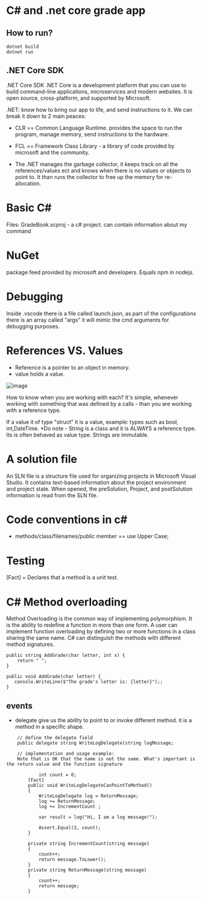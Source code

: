 # C# and .net core grade app

## How to run?
```
dotnet build
dotnet run
```

## .NET Core SDK
.NET Core SDK
.NET Core is a development platform that you can use to build command-line applications, microservices and modern websites. It is open source, cross-platform, and supported by Microsoft.


.NET: know how to bring our app to life, and send instructions to it. We can break it down to 2 main peaces: 
* CLR == Common Language Runtime. provides the space to run the program, manage memory, send instructions to the hardware.
* FCL == Framework Class Library - a library of code provided by microsoft and the community.

* The .NET manages the garbage collector, it keeps track on all the references/values ect and knows when there is no values or objects to point to. It than runs the collector to free up the memory for re-allocation.

# Basic C#
Files:
GradeBook.scproj - a c# project. can contain information about my command

# NuGet
package feed provided by microsoft and developers. Equals npm in nodejs.


# Debugging
Inside .vscode there is a file called launch.json, as part of the configurations there is an array called "args" it will mimic the cmd arguments for debugging purposes.


# References VS. Values
* Reference is a pointer to an object in memory.
* value holds a value.

![image](https://user-images.githubusercontent.com/20379084/72080211-0cc03e80-3305-11ea-8f80-f71377cd5213.png)

How to know when you are working with each? It's simple, whenever working with something that was defined by a calls - than you are working with a reference type.

If a value it of type "struct" it is a value, example: types such as bool, int,DateTime. 
*Do note - String is a class and it is ALWAYS a reference type. Its is often behaved as value type. Strings are immutable.


# A solution file
An SLN file is a structure file used for organizing projects in Microsoft Visual Studio. It contains text-based information about the project environment and project state. When opened, the preSolution, Project, and postSolution information is read from the SLN file.

# Code conventions in c#
* methods/class/filenames/public member == use Upper Case;

# Testing
[Fact] = Declares that a method is a unit test.

# C# Method overloading
Method Overloading is the common way of implementing polymorphism. It is the ability to redefine a function in more than one form. A user can implement function overloading by defining two or more functions in a class sharing the same name. C# can distinguish the methods with different method signatures.

```
public string AddGrade(char letter, int x) {
    return " ";
}

public void AddGrade(char letter) {
   console.WriteLine($"The grade's letter is: {letter}");;
}
```

## events
* delegate give us the ability to point to or invoke different method. it is a method in a specific shape.
```
    // define the delegate field
    public delegate string WriteLogDelegate(string logMessage;

    // implementation and usage example:
    Note that is OK that the name is not the same. What's important is the return value and the function signature
     
            int count = 0;
        [Fact]
        public void WriteLogDelegateCanPointToMethod()
        {
            WriteLogDelegate log = ReturnMessage;
            log += ReturnMessage;
            log += IncrementCount ;

            var result = log("Hi, I am a log message!");

            Assert.Equal(3, count);
        }

        private string IncrementCount(string message)
        {
            count++;
            return message.ToLower();
        }
        private string ReturnMessage(string message)
        {
            count++;
            return message;
        }
```


